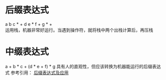 # 后缀表达式  
a b c * + d e * f + g * +  
运用栈，机器非常好运行。当遇到操作符，就将栈中两个出栈计算后，再压栈
# 中缀表达式  
a + b * c + (d * e + f) * g 
具有人的直观性，但应该转换为机器能运行的后缀表达式
参考引用：
[后缀表达式及应用](https://blog.csdn.net/u011141102/article/details/50004101)
